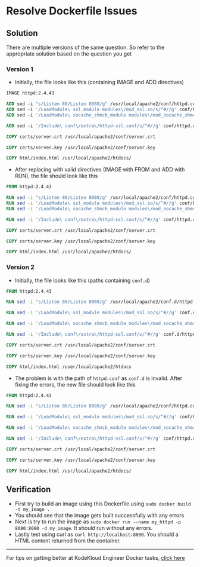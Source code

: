 # Resolve Dockerfile Issues
## Solution
There are multiple versions of the same question. So refer to the appropriate solution based on the question you get

### Version 1
* Initially, the file looks like this (containing IMAGE and ADD directives)
```Dockerfile
IMAGE httpd:2.4.43

ADD sed -i "s/Listen 80/Listen 8080/g" /usr/local/apache2/conf/httpd.conf
ADD sed -i '/LoadModule\ ssl_module modules\/mod_ssl.so/s/^#//g' conf/httpd.conf
ADD sed -i '/LoadModule\ socache_shmcb_module modules\/mod_socache_shmcb.so/s/^#//g' conf/httpd.conf

ADD sed -i '/Include\ conf\/extra\/httpd-ssl.conf/s/^#//g' conf/httpd.conf

COPY certs/server.crt /usr/local/apache2/conf/server.crt

COPY certs/server.key /usr/local/apache2/conf/server.key

COPY html/index.html /usr/local/apache2/htdocs/
```
* After replacing with valid directives (IMAGE with FROM and ADD with RUN), the file should look like this
```Dockerfile
FROM httpd:2.4.43

RUN sed -i "s/Listen 80/Listen 8080/g" /usr/local/apache2/conf/httpd.conf
RUN sed -i '/LoadModule\ ssl_module modules\/mod_ssl.so/s/^#//g' conf/httpd.conf
RUN sed -i '/LoadModule\ socache_shmcb_module modules\/mod_socache_shmcb.so/s/^#//g' conf/httpd.conf

RUN sed -i '/Include\ conf\/extra\/httpd-ssl.conf/s/^#//g' conf/httpd.conf

COPY certs/server.crt /usr/local/apache2/conf/server.crt

COPY certs/server.key /usr/local/apache2/conf/server.key

COPY html/index.html /usr/local/apache2/htdocs/
```

### Version 2
* Initially, the file looks like this (paths containing `conf.d`)
```Dockerfile
FROM httpd:2.4.43

RUN sed -i "s/Listen 80/Listen 8080/g" /usr/local/apache2/conf.d/httpd.conf

RUN sed -i '/LoadModule\ ssl_module modules\/mod_ssl.so/s/^#//g' conf.d/httpd.conf

RUN sed -i '/LoadModule\ socache_shmcb_module modules\/mod_socache_shmcb.so/s/^#//g' conf.d/httpd.conf

RUN sed -i '/Include\ conf\/extra\/httpd-ssl.conf/s/^#//g' conf.d/httpd.conf

COPY certs/server.crt /usr/local/apache2/conf/server.crt

COPY certs/server.key /usr/local/apache2/conf/server.key

COPY html/index.html /user/local/apache2/htdocs
```
* The problem is with the path of `httpd.conf` as `conf.d` is invalid. After fixing the errors, the new file should look like this
```Dockerfile
FROM httpd:2.4.43

RUN sed -i "s/Listen 80/Listen 8080/g" /usr/local/apache2/conf/httpd.conf

RUN sed -i '/LoadModule\ ssl_module modules\/mod_ssl.so/s/^#//g' conf/httpd.conf

RUN sed -i '/LoadModule\ socache_shmcb_module modules\/mod_socache_shmcb.so/s/^#//g' conf/httpd.conf

RUN sed -i '/Include\ conf\/extra\/httpd-ssl.conf/s/^#//g' conf/httpd.conf

COPY certs/server.crt /usr/local/apache2/conf/server.crt

COPY certs/server.key /usr/local/apache2/conf/server.key

COPY html/index.html /usr/local/apache2/htdocs/
```


## Verification
* First try to build an image using this Dockerfile using `sudo docker build -t my_image .`
* You should see that the image gets built successfully with any errors
* Next is try to run the image as `sudo docker run --name my_httpd -p 8080:8080 -d my_image`. It should run without any errors.
* Lastly test using curl as `curl http://localhost:8080`. You should a HTML content returned from the container.

---
For tips on getting better at KodeKloud Engineer Docker tasks, [click here](./README.md)